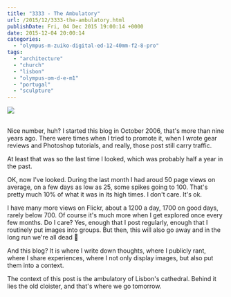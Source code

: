 ```yaml
---
title: "3333 - The Ambulatory"
url: /2015/12/3333-the-ambulatory.html
publishDate: Fri, 04 Dec 2015 19:00:14 +0000
date: 2015-12-04 20:00:14
categories: 
  - "olympus-m-zuiko-digital-ed-12-40mm-f2-8-pro"
tags: 
  - "architecture"
  - "church"
  - "lisbon"
  - "olympus-om-d-e-m1"
  - "portugal"
  - "sculpture"
---
```

<div class="container">
<div class="center"><a target="_blank" href="https://d25zfm9zpd7gm5.cloudfront.net/1200x1200/2015/20150903_105939_lr.jpg"><img class="webfeedsFeaturedVisual" src="https://d25zfm9zpd7gm5.cloudfront.net/0600x0600/2015/20150903_105939_lr.jpg" /></a></div>
</div>
<br />

Nice number, huh? I started this blog in October 2006, that's more than nine years ago. There were times when I tried to promote it, when I wrote gear reviews and Photoshop tutorials, and really, those post still carry traffic.

At least that was so the last time I looked, which was probably half a year in the past.

OK, now I've looked. During the last month I had aroud 50 page views on average, on a few days as low as 25, some spikes going to 100. That's pretty much 10% of what it was in its high times. I don't care. It's ok. 

<a target="_blank" href="https://d25zfm9zpd7gm5.cloudfront.net/1200x1200/2015/20150903_110317_lr.jpg"><img style="margin: 0pt 10px 0pt 0px; float: left;" src="https://d25zfm9zpd7gm5.cloudfront.net/0150x0150/2015/20150903_110317_lr.jpg" alt="" border="0" /></a> I have many more views on Flickr, about a 1200 a day, 1700 on good days, rarely below 700. Of course it's much more when I get explored once every few months. Do I care? Yes, enough that I post regularly, enough that I routinely put images into groups. But then, this will also go away and in the long run we're all dead 🙂

And this blog? It is where I write down thoughts, where I publicly rant, where I share experiences, where I not only display images, but also put them into a context.

The context of this post is the ambulatory of Lisbon's cathedral. Behind it lies the old cloister, and that's where we go tomorrow.
